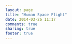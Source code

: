 ```yaml
---
layout: page
title: "Human Space Flight"
date: 2014-03-26 11:17
comments: true
sharing: true
footer: true
---
```

